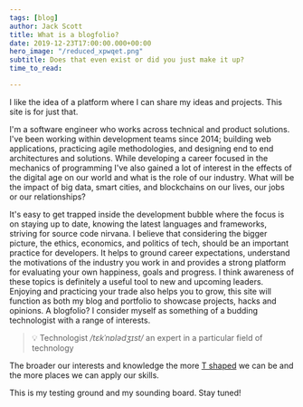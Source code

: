```yaml
---
tags: [blog]
author: Jack Scott
title: What is a blogfolio?
date: 2019-12-23T17:00:00.000+00:00
hero_image: "/reduced_xpwqet.png"
subtitle: Does that even exist or did you just make it up?
time_to_read:

---
```

I like the idea of a platform where I can share my ideas and projects. This site is for just that.

I'm a software engineer who works across technical and product solutions. I've been working within development teams since 2014; building web applications, practicing agile methodologies, and designing end to end architectures and solutions. While developing a career focused in the mechanics of programming I've also gained a lot of interest in the effects of the digital age on our world and what is the role of our industry. What will be the impact of big data, smart cities, and blockchains on our lives, our jobs or our relationships?

It's easy to get trapped inside the development bubble where the focus is on staying up to date, knowing the latest languages and frameworks, striving for source code nirvana. I believe that considering the bigger picture, the ethics, economics, and politics of tech, should be an important practice for developers. It helps to ground career expectations, understand the motivations of the industry you work in and provides a strong platform for evaluating your own happiness, goals and progress. I think awareness of these topics is definitely a useful tool to new and upcoming leaders.
Enjoying and practicing your trade also helps you to grow, this site will function as both my blog and portfolio to showcase projects, hacks and opinions. A blogfolio?
I consider myself as something of a budding technologist with a range of interests.
> 💡 Technologist _/tɛkˈnɒlədʒɪst/_ an expert in a particular field of technology

The broader our interests and knowledge the more [T shaped](https://medium.com/@jchyip/why-t-shaped-people-e8706198e437) we can be and the more places we can apply our skills.

This is my testing ground and my sounding board. Stay tuned!